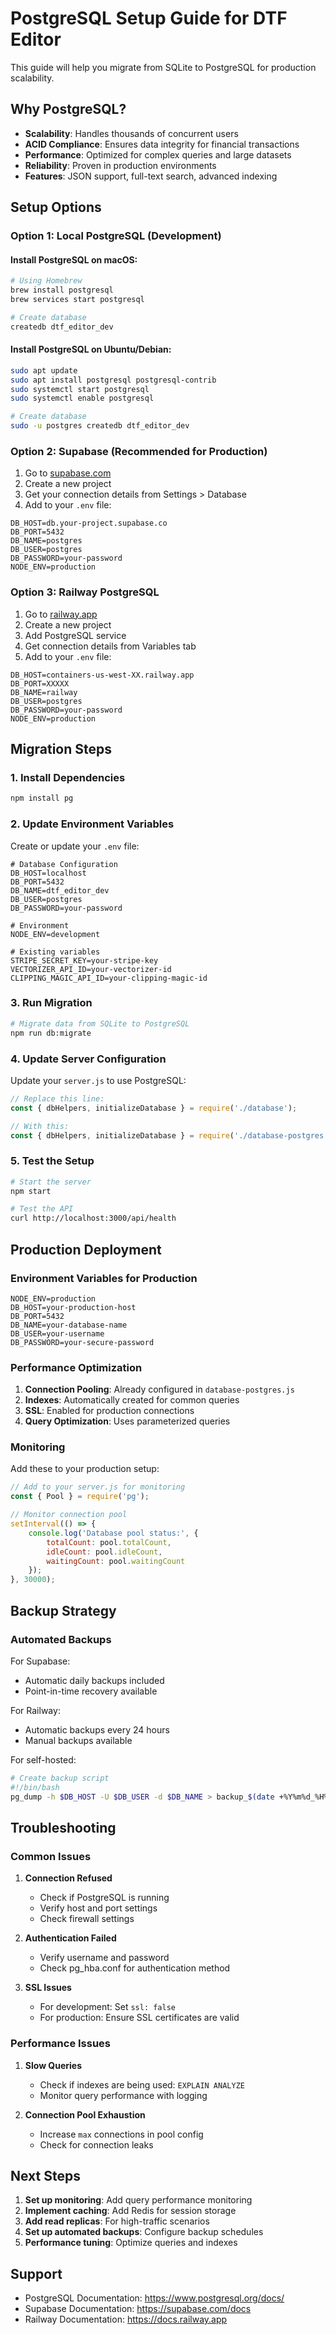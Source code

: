# PostgreSQL Setup Guide for DTF Editor

This guide will help you migrate from SQLite to PostgreSQL for production scalability.

## Why PostgreSQL?

- **Scalability**: Handles thousands of concurrent users
- **ACID Compliance**: Ensures data integrity for financial transactions
- **Performance**: Optimized for complex queries and large datasets
- **Reliability**: Proven in production environments
- **Features**: JSON support, full-text search, advanced indexing

## Setup Options

### Option 1: Local PostgreSQL (Development)

#### Install PostgreSQL on macOS:
```bash
# Using Homebrew
brew install postgresql
brew services start postgresql

# Create database
createdb dtf_editor_dev
```

#### Install PostgreSQL on Ubuntu/Debian:
```bash
sudo apt update
sudo apt install postgresql postgresql-contrib
sudo systemctl start postgresql
sudo systemctl enable postgresql

# Create database
sudo -u postgres createdb dtf_editor_dev
```

### Option 2: Supabase (Recommended for Production)

1. Go to [supabase.com](https://supabase.com)
2. Create a new project
3. Get your connection details from Settings > Database
4. Add to your `.env` file:

```env
DB_HOST=db.your-project.supabase.co
DB_PORT=5432
DB_NAME=postgres
DB_USER=postgres
DB_PASSWORD=your-password
NODE_ENV=production
```

### Option 3: Railway PostgreSQL

1. Go to [railway.app](https://railway.app)
2. Create a new project
3. Add PostgreSQL service
4. Get connection details from Variables tab
5. Add to your `.env` file:

```env
DB_HOST=containers-us-west-XX.railway.app
DB_PORT=XXXXX
DB_NAME=railway
DB_USER=postgres
DB_PASSWORD=your-password
NODE_ENV=production
```

## Migration Steps

### 1. Install Dependencies

```bash
npm install pg
```

### 2. Update Environment Variables

Create or update your `.env` file:

```env
# Database Configuration
DB_HOST=localhost
DB_PORT=5432
DB_NAME=dtf_editor_dev
DB_USER=postgres
DB_PASSWORD=your-password

# Environment
NODE_ENV=development

# Existing variables
STRIPE_SECRET_KEY=your-stripe-key
VECTORIZER_API_ID=your-vectorizer-id
CLIPPING_MAGIC_API_ID=your-clipping-magic-id
```

### 3. Run Migration

```bash
# Migrate data from SQLite to PostgreSQL
npm run db:migrate
```

### 4. Update Server Configuration

Update your `server.js` to use PostgreSQL:

```javascript
// Replace this line:
const { dbHelpers, initializeDatabase } = require('./database');

// With this:
const { dbHelpers, initializeDatabase } = require('./database-postgres');
```

### 5. Test the Setup

```bash
# Start the server
npm start

# Test the API
curl http://localhost:3000/api/health
```

## Production Deployment

### Environment Variables for Production

```env
NODE_ENV=production
DB_HOST=your-production-host
DB_PORT=5432
DB_NAME=your-database-name
DB_USER=your-username
DB_PASSWORD=your-secure-password
```

### Performance Optimization

1. **Connection Pooling**: Already configured in `database-postgres.js`
2. **Indexes**: Automatically created for common queries
3. **SSL**: Enabled for production connections
4. **Query Optimization**: Uses parameterized queries

### Monitoring

Add these to your production setup:

```javascript
// Add to your server.js for monitoring
const { Pool } = require('pg');

// Monitor connection pool
setInterval(() => {
    console.log('Database pool status:', {
        totalCount: pool.totalCount,
        idleCount: pool.idleCount,
        waitingCount: pool.waitingCount
    });
}, 30000);
```

## Backup Strategy

### Automated Backups

For Supabase:
- Automatic daily backups included
- Point-in-time recovery available

For Railway:
- Automatic backups every 24 hours
- Manual backups available

For self-hosted:
```bash
# Create backup script
#!/bin/bash
pg_dump -h $DB_HOST -U $DB_USER -d $DB_NAME > backup_$(date +%Y%m%d_%H%M%S).sql
```

## Troubleshooting

### Common Issues

1. **Connection Refused**
   - Check if PostgreSQL is running
   - Verify host and port settings
   - Check firewall settings

2. **Authentication Failed**
   - Verify username and password
   - Check pg_hba.conf for authentication method

3. **SSL Issues**
   - For development: Set `ssl: false`
   - For production: Ensure SSL certificates are valid

### Performance Issues

1. **Slow Queries**
   - Check if indexes are being used: `EXPLAIN ANALYZE`
   - Monitor query performance with logging

2. **Connection Pool Exhaustion**
   - Increase `max` connections in pool config
   - Check for connection leaks

## Next Steps

1. **Set up monitoring**: Add query performance monitoring
2. **Implement caching**: Add Redis for session storage
3. **Add read replicas**: For high-traffic scenarios
4. **Set up automated backups**: Configure backup schedules
5. **Performance tuning**: Optimize queries and indexes

## Support

- PostgreSQL Documentation: https://www.postgresql.org/docs/
- Supabase Documentation: https://supabase.com/docs
- Railway Documentation: https://docs.railway.app 
